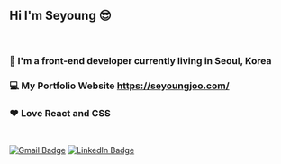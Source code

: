 ## Hi I'm Seyoung 😎
<br />

### 📍 I'm a front-end developer currently living in Seoul, Korea

### 💻 My Portfolio Website https://seyoungjoo.com/

### ❤ Love React and CSS

<br />

[![Gmail Badge](https://img.shields.io/badge/Gmail-red?style=flat-square&logo=Gmail&logoColor=white&mailto:link=sellyjphoto@gmail.com)](mailto:seyoungjoodv@gmail.com)
[![LinkedIn Badge](https://img.shields.io/badge/-LinkedIn-blue?style=flat-square&logo=LinkedIn&logoColor=white&link=https://www.linkedin.com/in/seyoungj/)](https://www.linkedin.com/in/seyoungj)
